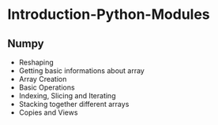 # Introduction-Python-Modules
## Numpy
-  Reshaping
-  Getting basic informations about array
-  Array Creation
-  Basic Operations
-  Indexing, Slicing and Iterating
-  Stacking together different arrays
-  Copies and Views

